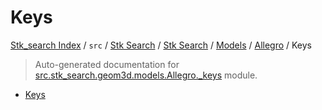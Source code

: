 # Keys

[Stk_search Index](../../../../../README.md#stk_search-index) / `src` / [Stk Search](../../../index.md#stk-search) / [Stk Search](../../../index.md#stk-search) / [Models](../index.md#models) / [Allegro](./index.md#allegro) / Keys

> Auto-generated documentation for [src.stk_search.geom3d.models.Allegro._keys](https://github.com/mohammedazzouzi15/STK_search/blob/main/src/stk_search/geom3d/models/Allegro/_keys.py) module.
- [Keys](#keys)
